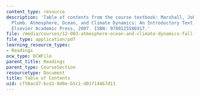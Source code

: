 ```yaml
---
content_type: resource
description: 'Table of contents from the course textbook: Marshall, John, and R. Alan
  Plumb. Atmosphere, Ocean, and Climate Dynamics: An Introductory Text. Boston, MA:
  Elsevier Academic Press, 2007. ISBN: 9780125586917.'
file: /media/courses/12-003-atmosphere-ocean-and-climate-dynamics-fall-2008/cf50acd7bcd19d8eb5c1d01714467d13_contents.pdf
file_type: application/pdf
learning_resource_types:
- Readings
ocw_type: OCWFile
parent_title: Readings
parent_type: CourseSection
resourcetype: Document
title: Table of Contents
uid: cf50acd7-bcd1-9d8e-b5c1-d01714467d13
---
```

